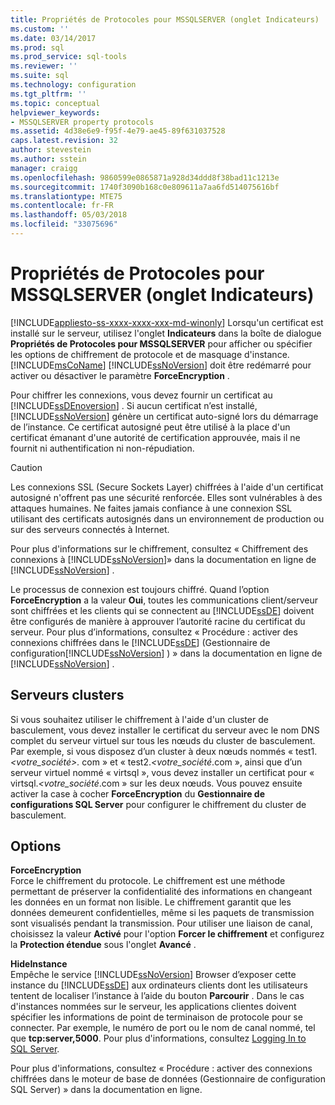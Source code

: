 ```yaml
---
title: Propriétés de Protocoles pour MSSQLSERVER (onglet Indicateurs) | Microsoft Docs
ms.custom: ''
ms.date: 03/14/2017
ms.prod: sql
ms.prod_service: sql-tools
ms.reviewer: ''
ms.suite: sql
ms.technology: configuration
ms.tgt_pltfrm: ''
ms.topic: conceptual
helpviewer_keywords:
- MSSQLSERVER property protocols
ms.assetid: 4d38e6e9-f95f-4e79-ae45-89f631037528
caps.latest.revision: 32
author: stevestein
ms.author: sstein
manager: craigg
ms.openlocfilehash: 9860599e0865871a928d34ddd8f38bad11c1213e
ms.sourcegitcommit: 1740f3090b168c0e809611a7aa6fd514075616bf
ms.translationtype: MTE75
ms.contentlocale: fr-FR
ms.lasthandoff: 05/03/2018
ms.locfileid: "33075696"
---
```

# <a name="protocols-for-mssqlserver-properties-flags-tab"></a>Propriétés de Protocoles pour MSSQLSERVER (onglet Indicateurs)
[!INCLUDE[appliesto-ss-xxxx-xxxx-xxx-md-winonly](../../includes/appliesto-ss-xxxx-xxxx-xxx-md-winonly.md)]
  Lorsqu'un certificat est installé sur le serveur, utilisez l'onglet **Indicateurs** dans la boîte de dialogue **Propriétés de Protocoles pour MSSQLSERVER** pour afficher ou spécifier les options de chiffrement de protocole et de masquage d'instance. [!INCLUDE[msCoName](../../includes/msconame-md.md)] [!INCLUDE[ssNoVersion](../../includes/ssnoversion-md.md)] doit être redémarré pour activer ou désactiver le paramètre **ForceEncryption** .  
  
 Pour chiffrer les connexions, vous devez fournir un certificat au [!INCLUDE[ssDEnoversion](../../includes/ssdenoversion-md.md)] . Si aucun certificat n’est installé, [!INCLUDE[ssNoVersion](../../includes/ssnoversion-md.md)] génère un certificat auto-signé lors du démarrage de l’instance. Ce certificat autosigné peut être utilisé à la place d'un certificat émanant d'une autorité de certification approuvée, mais il ne fournit ni authentification ni non-répudiation.  
  
> [!CAUTION]  
>  Les connexions SSL (Secure Sockets Layer) chiffrées à l'aide d'un certificat autosigné n'offrent pas une sécurité renforcée. Elles sont vulnérables à des attaques humaines. Ne faites jamais confiance à une connexion SSL utilisant des certificats autosignés dans un environnement de production ou sur des serveurs connectés à Internet.  
  
 Pour plus d'informations sur le chiffrement, consultez « Chiffrement des connexions à [!INCLUDE[ssNoVersion](../../includes/ssnoversion-md.md)]» dans la documentation en ligne de [!INCLUDE[ssNoVersion](../../includes/ssnoversion-md.md)] .  
  
 Le processus de connexion est toujours chiffré. Quand l’option **ForceEncryption** a la valeur **Oui**, toutes les communications client/serveur sont chiffrées et les clients qui se connectent au [!INCLUDE[ssDE](../../includes/ssde-md.md)] doivent être configurés de manière à approuver l’autorité racine du certificat du serveur. Pour plus d’informations, consultez « Procédure : activer des connexions chiffrées dans le [!INCLUDE[ssDE](../../includes/ssde-md.md)] (Gestionnaire de configuration[!INCLUDE[ssNoVersion](../../includes/ssnoversion-md.md)] ) » dans la documentation en ligne de [!INCLUDE[ssNoVersion](../../includes/ssnoversion-md.md)] .  
  
## <a name="cluster-servers"></a>Serveurs clusters  
 Si vous souhaitez utiliser le chiffrement à l'aide d'un cluster de basculement, vous devez installer le certificat du serveur avec le nom DNS complet du serveur virtuel sur tous les nœuds du cluster de basculement. Par exemple, si vous disposez d’un cluster à deux nœuds nommés « test1.*\<votre_société>.* com » et « test2.*\<votre_société*.com », ainsi que d’un serveur virtuel nommé « virtsql », vous devez installer un certificat pour « virtsql.*\<votre_société*.com » sur les deux nœuds. Vous pouvez ensuite activer la case à cocher **ForceEncryption** du **Gestionnaire de configurations SQL Server** pour configurer le chiffrement du cluster de basculement.  
  
## <a name="options"></a>Options  
 **ForceEncryption**  
 Force le chiffrement du protocole. Le chiffrement est une méthode permettant de préserver la confidentialité des informations en changeant les données en un format non lisible. Le chiffrement garantit que les données demeurent confidentielles, même si les paquets de transmission sont visualisés pendant la transmission. Pour utiliser une liaison de canal, choisissez la valeur **Activé** pour l'option **Forcer le chiffrement** et configurez la **Protection étendue** sous l'onglet **Avancé** .  
  
 **HideInstance**  
 Empêche le service [!INCLUDE[ssNoVersion](../../includes/ssnoversion-md.md)] Browser d’exposer cette instance du [!INCLUDE[ssDE](../../includes/ssde-md.md)] aux ordinateurs clients dont les utilisateurs tentent de localiser l’instance à l’aide du bouton **Parcourir** . Dans le cas d'instances nommées sur le serveur, les applications clientes doivent spécifier les informations de point de terminaison de protocole pour se connecter. Par exemple, le numéro de port ou le nom de canal nommé, tel que **tcp:server,5000**. Pour plus d'informations, consultez [Logging In to SQL Server](../../database-engine/configure-windows/logging-in-to-sql-server.md).  
  
 Pour plus d'informations, consultez « Procédure : activer des connexions chiffrées dans le moteur de base de données (Gestionnaire de configuration SQL Server) » dans la documentation en ligne.  
  
  
